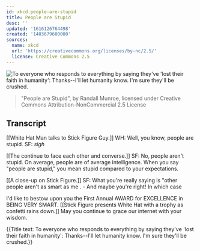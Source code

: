```yaml
---
id: xkcd.people-are-stupid
title: People are Stupid
desc: ''
updated: '1616126764498'
created: '1403679600000'
sources:
  name: xkcd
  url: 'https://creativecommons.org/licenses/by-nc/2.5/'
  license: Creative Commons 2.5
---
```

![To everyone who responds to everything by saying they've 'lost their faith in humanity': Thanks--I'll let humanity know. I'm sure they'll be crushed.](https://imgs.xkcd.com/comics/people_are_stupid.png)
> "People are Stupid", by Randall Munroe, licensed under Creative Commons Attribution-NonCommercial 2.5 License

## Transcript
[[White Hat Man talks to Stick Figure Guy.]]
WH: Well, you know, people are stupid.
SF: *sigh*

[[The continue to face each other and converse.]]
SF: No, people aren't stupid. On average, people are of average intelligence. When you say "people are stupid," you mean stupid compared to 
your
 expectations.

[[A close-up on Stick Figure.]]
SF: What you're really saying is "other people aren't as smart as 
me
. - And maybe you're right! In which case

I'd like to bestow upon you the First Annual AWARD for EXCELLENCE in BEING VERY SMART.
[[Stick Figure presents White Hat with a trophy as confetti rains down.]]
May you continue to grace our internet with your wisdom.

{{Title text: To everyone who responds to everything by saying they've 'lost their faith in humanity': Thanks--I'll let humanity know. I'm sure they'll be crushed.}}
